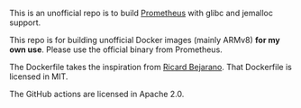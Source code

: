 This is an unofficial repo is to build [Prometheus](https://github.com/prometheus/prometheus)
with glibc and jemalloc support.

This repo is for building unofficial Docker images (mainly ARMv8) **for my own use**.
Please use the official binary from Prometheus.

The Dockerfile takes the inspiration from [Ricard Bejarano](https://github.com/ricardbejarano/prometheus/).
That Dockerfile is licensed in MIT.

The GitHub actions are licensed in Apache 2.0.
